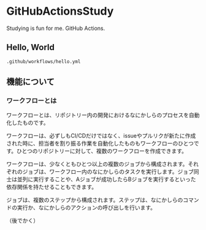 # GitHubActionsStudy
Studying is fun for me. GitHub Actions.

## Hello, World

```
.github/workflows/hello.yml
```

## 機能について

### ワークフローとは

ワークフローとは、リポジトリー内の開発におけるなにかしらのプロセスを自動化したものです。

ワークフローは、必ずしもCI/CDだけではなく、issueやプルリクが新たに作成された時に、担当者を割り振る作業を自動化したものもワークフローのひとつです。ひとつのリポジトリーに対して、複数のワークフローを作成できます。

ワークフローは、少なくともひとつ以上の複数のジョブから構成されます。それぞれのジョブは、ワークフロー内のなにかしらのタスクを実行します。ジョブ同士は並列に実行することや、Aジョブが成功したらBジョブを実行するといった依存関係を持たせることもできます。

ジョブは、複数のステップから構成されます。ステップは、なにかしらのコマンドの実行か、なにかしらのアクションの呼び出しを行います。

（後でかく）

